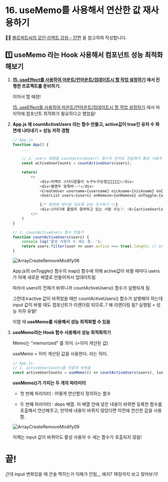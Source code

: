 # 16. useMemo를 사용해서 연산한 값 재사용하기

✍🏻 [벨로퍼트씨의 모던 리액트 강좌 - 17편](https://react.vlpt.us/basic/17-useMemo.html) 을 참고하여 작성합니다.

## 1️⃣ useMemo 라는 Hook 사용해서 컴포넌트 성능 최적화해보기

1. __[15. useEffect를 사용하여 마운트/언마운트/업데이트시 할 작업 설정하기]() 에서 진행한 프로젝트를 준비하기.__

    이어서 할 예정!

    [15. useEffect를 사용하여 마운트/언마운트/업데이트시 할 작업 설정하기]() 에서 마지막에 컴포넌트 최적화가 필요하다고 했었음!

2. __App.js 에 countActiveUsers 라는 함수 만들고, active값이 true인 유저 수 화면에 나타내기 = 성능 저하 경험__

    ~~~javascript
    // App.js
    function App() {
        ...
        
        // 2. users 배열을 countActiveUser() 함수의 인자로 전달해서 활성 사용자 수 return 받기
        const activeUserCounts = countActiveUsers(users);

        return(
            <>
                <div>리액트 스터디원들이 누구누구있겡👩🏻‍💻👨🏻‍💻</div>
                <div>별명두 맞춰바~~!</div>
                <CreateUser username={username} nickname={nickname} onChange={onChange} onCreate={onCreate}/>
                <UserList users={users} onRemove={onRemove} onToggle={onToggle}/>

                {/* 화면에 렌더링 되도록 JSX 추가하기 */}
                <div>스터디에 활발히 참여하고 있는 사람 수는?: <b>{activeUserCounts}</b> 명!</div>
            </>
        )
    }

    // 1. countActiveUsers 함수 만들기
    function countActiveUsers(users) {
        console.log('활성 사용자 수 세는 중..');
        return users.filter(user => user.active === true).length; // active가 true인 사람만 필터로 걸러서 배열 만듬
    }
    ~~~

    ![ArrayCreateRemoveModify08](https://user-images.githubusercontent.com/31889335/102892045-a515eb80-44a2-11eb-86b4-3b417a9954cf.gif)    

    App.js의 onToggle() 함수의 map() 함수에 의해 active값이 바뀔 때마다 users가 아예 새로운 배열로 만들어져서 업데이트됨

    따라서 users의 전체가 바뀌니까 countActiveUsers() 함수가 실행되게 됨.

    그런데ㅍactive 값이 바뀌었을 때만 countActiveUsers() 함수가 실행해야 하는데 input 값이 바뀔 때도 컴포넌트가 리렌더링 되므로..? 왜 리렌더링 됨? 실행됨 = 성능 저하 유발!

    이럴 때 __useMemo를 사용해서 성능 최적화할 수 있음__

3. __useMemo라는 Hook 함수 사용해서 성능 최적화하기__

    Memo는 "memorized" 를 의미. (=이미 계산된 값)

    useMemo = 이미 계산된 값을 사용한다. 라는 의미.

    ~~~javascript
    // App.js
    // 1. activeUserCounts를 이렇게 바꿔줌
    const activeUserCounts = useMemo(() => countActiveUsers(users), [users]);
    ~~~

    __useMemo()가 가지는 두 개의 파라미터__

    * 첫 번째 파라미터 : 어떻게 연산할지 정의하는 함수

    * 두 번쨰 파라미터 : deps 배열. 이 배열 안에 넣은 내용이 바뀌면 등록한 함수를 호출해서 연산해주고, 만약에 내용이 바뀌지 않았다면 이전에 연산한 값을 사용함.

    ![ArrayCreateRemoveModify09](https://user-images.githubusercontent.com/31889335/102893391-dabbd400-44a4-11eb-8ac9-9b8b57a977ef.gif)

    이제는 input 값이 바뀌어도 활성 사용자 수 세는 함수가 호출되지 않음!

# 끝!

근데 input 변화있을 때 콘솔 찍히는거 이해가 안됨,,, 왜지? 18장까지 보고 찾아보기!